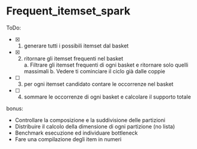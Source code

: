 # Frequent_itemset_spark

ToDo:
- [X] 1. generare tutti i possibili itemset dal basket 
- [X] 2. ritornare gli itemset frequenti nel basket <br>
        a. Filtrare gli itemset frequenti di ogni basket e ritornare solo quelli massimali
        b. Vedere ti cominciare il ciclo già dalle coppie
- [ ] 3. per ogni itemset candidato contare le occorrenze nel basket
- [ ] 4. sommare le occorrenze di ogni basket e calcolare il supporto totale

bonus:
 - Controllare la composizione e la suddivisione delle partizioni 
 - Distribuire il calcolo della dimensione di ogni partizione (no lista)
 - Benchmark esecuzione ed individuare bottleneck
 - Fare una compilazione degli item in numeri
